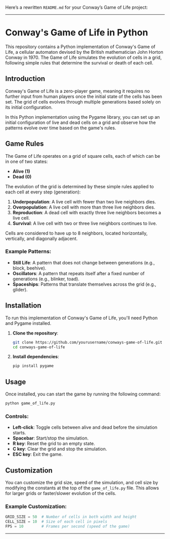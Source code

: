Here’s a rewritten `README.md` for your Conway’s Game of Life project:

---

# Conway's Game of Life in Python

This repository contains a Python implementation of Conway's Game of Life, a cellular automaton devised by the British mathematician John Horton Conway in 1970. The Game of Life simulates the evolution of cells in a grid, following simple rules that determine the survival or death of each cell.

## Introduction
Conway's Game of Life is a zero-player game, meaning it requires no further input from human players once the initial state of the cells has been set. The grid of cells evolves through multiple generations based solely on its initial configuration.

In this Python implementation using the Pygame library, you can set up an initial configuration of live and dead cells on a grid and observe how the patterns evolve over time based on the game's rules.

## Game Rules
The Game of Life operates on a grid of square cells, each of which can be in one of two states:
- **Alive (1)**
- **Dead (0)**

The evolution of the grid is determined by these simple rules applied to each cell at every step (generation):

1. **Underpopulation**: A live cell with fewer than two live neighbors dies.
2. **Overpopulation**: A live cell with more than three live neighbors dies.
3. **Reproduction**: A dead cell with exactly three live neighbors becomes a live cell.
4. **Survival**: A live cell with two or three live neighbors continues to live.

Cells are considered to have up to 8 neighbors, located horizontally, vertically, and diagonally adjacent.

### Example Patterns:
- **Still Life**: A pattern that does not change between generations (e.g., block, beehive).
- **Oscillators**: A pattern that repeats itself after a fixed number of generations (e.g., blinker, toad).
- **Spaceships**: Patterns that translate themselves across the grid (e.g., glider).

## Installation
To run this implementation of Conway's Game of Life, you'll need Python and Pygame installed.

1. **Clone the repository**:
   ```bash
   git clone https://github.com/yourusername/conways-game-of-life.git
   cd conways-game-of-life
   ```

2. **Install dependencies**:
   ```bash
   pip install pygame
   ```

## Usage
Once installed, you can start the game by running the following command:
```bash
python game_of_life.py
```

### Controls:
- **Left-click**: Toggle cells between alive and dead before the simulation starts.
- **Spacebar**: Start/stop the simulation.
- **R key**: Reset the grid to an empty state.
- **C key**: Clear the grid and stop the simulation.
- **ESC key**: Exit the game.

## Customization
You can customize the grid size, speed of the simulation, and cell size by modifying the constants at the top of the `game_of_life.py` file. This allows for larger grids or faster/slower evolution of the cells.

### Example Customization:
```python
GRID_SIZE = 50  # Number of cells in both width and height
CELL_SIZE = 10  # Size of each cell in pixels
FPS = 10        # Frames per second (speed of the game)
```



---

